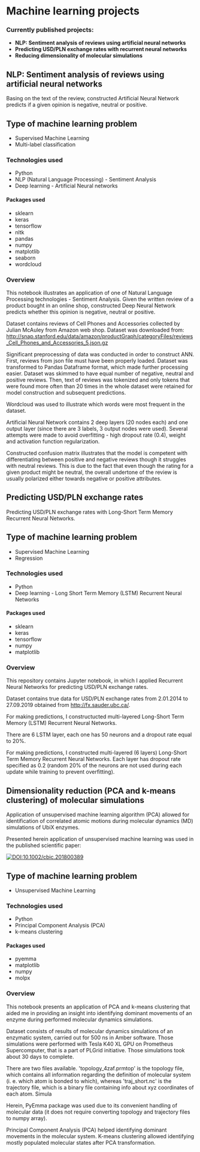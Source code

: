 # __Machine learning projects__

### Currently published projects:
- __NLP: Sentiment analysis of reviews using artificial neural networks__
- __Predicting USD/PLN exchange rates with recurrent neural networks__
- __Reducing dimensionality of molecular simulations__

## __NLP: Sentiment analysis of reviews using artificial neural networks__
Basing on the text of the review, constructed Artificial Neural Network predicts if a given opinion is negative, neutral or positive.

## Type of machine learning problem
- Supervised Machine Learning
- Multi-label classification

### Technologies used
- Python
- NLP (Natural Language Processing) - Sentiment Analysis
- Deep learning - Artificial Neural networks

#### Packages used
- sklearn
- keras
- tensorflow
- nltk
- pandas
- numpy
- matplotlib
- seaborn
- wordcloud

### Overview
This notebook illustrates an application of  one of Natural Language Processing technologies - Sentiment Analysis. Given the written review of a product bought in an online shop, constructed Deep Neural Network predicts whether this opinion is negative, neutral or positive.

Dataset contains reviews of Cell Phones and Accessories collected by Julian McAuley from Amazon web shop. Dataset was downloaded from: http://snap.stanford.edu/data/amazon/productGraph/categoryFiles/reviews_Cell_Phones_and_Accessories_5.json.gz

Significant preprocessing of data was conducted in order to construct ANN. First, reviews from json file must have been properly loaded. Dataset was transformed to Pandas Dataframe format, which made further processing easier. Dataset was skimmed to have equal number of negative, neutral and positive reviews. Then, text of reviews was tokenized and only tokens that were found more often than 20 times in the whole dataset were retained for model construction and subsequent predictions.

Wordcloud was used to illustrate which words were most frequent in the dataset.

Artificial Neural Network contains 2 deep layers (20 nodes each) and one output layer (since there are 3 labels, 3 output nodes were used). Several attempts were made to avoid overfitting - high dropout rate (0.4), weight and activation function regularization.

Constructed confusion matrix illustrates that the model is competent with differentiating between positive and negative reviews though it struggles with neutral reviews. This is due to the fact that even though the rating for a given product might be neutral, the overall undertone of the review is usually polarized either towards negative or positive attributes.


## __Predicting USD/PLN exchange rates__
Predicting USD/PLN exchange rates with Long-Short Term Memory Recurrent Neural Networks.

## Type of machine learning problem
- Supervised Machine Learning
- Regression

### Technologies used
- Python
- Deep learning - Long Short Term Memory (LSTM) Recurrent Neural Networks

#### Packages used
- sklearn
- keras
- tensorflow
- numpy
- matplotlib

### Overview

This repository contains Jupyter notebook, in which I applied Recurrent Neural Networks for predicting USD/PLN exchange rates.

Dataset contains true data for USD/PLN exchange rates from 2.01.2014 to 27.09.2019 obtained from http://fx.sauder.ubc.ca/.

For making predictions, I constructucted multi-layered Long-Short Term Memory (LSTM) Recurrent Neural Networks.

There are 6 LSTM layer, each one has 50 neurons and a dropout rate equal to 20%.

For making predictions, I constructed multi-layered (6 layers) Long-Short Term Memory Recurrent Neural Networks. Each layer has dropout rate specified as 0.2 (random 20% of the neurons are not used during each update while training to prevent overfitting).

## __Dimensionality reduction (PCA and k-means clustering) of molecular simulations__
Application of unsupervised machine learning algorithm (PCA) allowed for identification of correlated atomic motions during molecular dynamics (MD) simulations of UbiX enzymes.

Presented herein application of unsupervised machine learning was used in the published scientific paper:

[![DOI:10.1002/cbic.201800389](https://zenodo.org/badge/DOI/10.1002/cbic.201800389.svg)](https://doi.org/10.1002/cbic.201800389)

## Type of machine learning problem
- Unsupervised Machine Learning

### Technologies used
- Python
- Principal Component Analysis (PCA)
- k-means clustering

#### Packages used
- pyemma
- matplotlib
- numpy
- molpx

### Overview
This notebook presents an application of PCA and k-means clustering that aided me in providing an insight into identifying dominant movements of an enzyme during performed molecular dynamics simulations.

Dataset consists of results of molecular dynamics simulations of an enzymatic system, carried out for 500 ns in Amber software. Those simulations were performed with Tesla K40 XL GPU on Prometheus Supercomputer, that is a part of PLGrid initiative. Those simulations took about 30 days to complete.

There are two files available. 'topology_4zaf.prmtop' is the topology file, which contains all information regarding the definition of molecular system (i. e. which atom is bonded to which), whereas 'traj_short.nc' is the trajectory file, which is a binary file containing info about xyz coordinates of each atom. Simula

Herein, PyEmma package was used due to its convenient handling of molecular data (it does not require converting topology and trajectory files to numpy array).

Principal Component Analysis (PCA) helped identifying dominant movements in the molecular system. K-means clustering allowed identifying mostly populated molecular states after PCA transformation.

